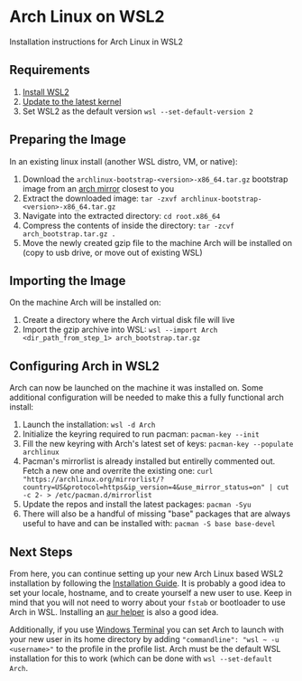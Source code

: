 # Arch Linux on WSL2
Installation instructions for Arch Linux in WSL2

## Requirements
1) [Install WSL2](https://docs.microsoft.com/en-us/windows/wsl/install-win10)
2) [Update to the latest kernel](https://wslstorestorage.blob.core.windows.net/wslblob/wsl_update_x64.msi])
3) Set WSL2 as the default version `wsl --set-default-version 2`

## Preparing the Image
In an existing linux install (another WSL distro, VM, or native):
1) Download the `archlinux-bootstrap-<version>-x86_64.tar.gz` bootstrap image from an [arch mirror](https://archlinux.org/download/) closest to you
2) Extract the downloaded image: `tar -zxvf archlinux-bootstrap-<version>-x86_64.tar.gz`
3) Navigate into the extracted directory: `cd root.x86_64`
4) Compress the contents of inside the directory: `tar -zcvf arch_bootstrap.tar.gz .`
5) Move the newly created gzip file to the machine Arch will be installed on (copy to usb drive, or move out of existing WSL)

## Importing the Image
On the machine Arch will be installed on:
1) Create a directory where the Arch virtual disk file will live
2) Import the gzip archive into WSL: `wsl --import Arch <dir_path_from_step_1> arch_bootstrap.tar.gz`

## Configuring Arch in WSL2
Arch can now be launched on the machine it was installed on. Some additional configuration will be needed to make this a fully functional arch install:
1) Launch the installation: `wsl -d Arch`
2) Initialize the keyring required to run pacman: `pacman-key --init`
3) Fill the new keyring with Arch's latest set of keys: `pacman-key --populate archlinux`
4) Pacman's mirrorlist is already installed but entirelly commented out. Fetch a new one and overrite the existing one: `curl "https://archlinux.org/mirrorlist/?country=US&protocol=https&ip_version=4&use_mirror_status=on" | cut -c 2- > /etc/pacman.d/mirrorlist`
5) Update the repos and install the latest packages: `pacman -Syu`
6) There will also be a handful of missing "base" packages that are always useful to have and can be installed with: `pacman -S base base-devel`

## Next Steps
From here, you can continue setting up your new Arch Linux based WSL2 installation by following the [Installation Guide](https://wiki.archlinux.org/index.php/Installation_guide#Configure_the_system). It is probably a good idea to set your locale, hostname, and to create yourself a new user to use. Keep in mind that you will not need to worry about your `fstab` or bootloader to use Arch in WSL. Installing an [aur helper](https://github.com/Morganamilo/paru) is also a good idea.

Additionally, if you use [Windows Terminal](https://github.com/microsoft/terminal) you can set Arch to launch with your new user in its home directory by adding `"commandline": "wsl ~ -u <username>"` to the profile in the profile list. Arch must be the default WSL installation for this to work (which can be done with `wsl --set-default Arch`.
